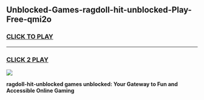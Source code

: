 
## Unblocked-Games-ragdoll-hit-unblocked-Play-Free-qmi2o
<h3>
<a href="https://premium76.site?title=ragdoll-hit-unblocked&ref=19M">CLICK TO PLAY</a></h3>
<hr>

<h3>
<a href="https://premium76.site?title=ragdoll-hit-unblocked&ref=19M">CLICK 2 PLAY</a>
  
</h3>

<a href="https://premium76.site?title=ragdoll-hit-unblocked&ref=19M"><img src="https://clearcache.store/games.png"></a>


**ragdoll-hit-unblocked games unblocked: Your Gateway to Fun and Accessible Online Gaming**
